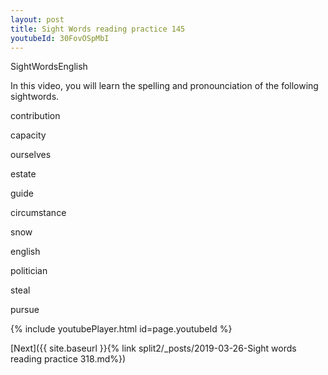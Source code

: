 ```yaml
---
layout: post
title: Sight Words reading practice 145
youtubeId: 30FovOSpMbI
---
```

 
 
SightWordsEnglish

In this video, you will learn the spelling and pronounciation of the following sightwords.

contribution

capacity

ourselves

estate

guide

circumstance

snow

english

politician

steal

pursue



{% include youtubePlayer.html id=page.youtubeId %}
 
 

[Next]({{ site.baseurl }}{% link  split2/_posts/2019-03-26-Sight words reading practice 318.md%})
 
